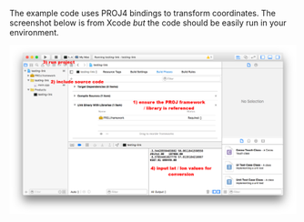 The example code uses PROJ4 bindings to transform coordinates.  The screenshot below is from
Xcode _but_ the code should be easily run in your environment.

![Xcode proj framework reference](xcode.png "Xcode proj framework reference")

